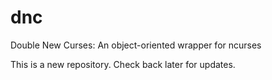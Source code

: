 dnc
===

Double New Curses: An object-oriented wrapper for ncurses

This is a new repository. Check back later for updates.

